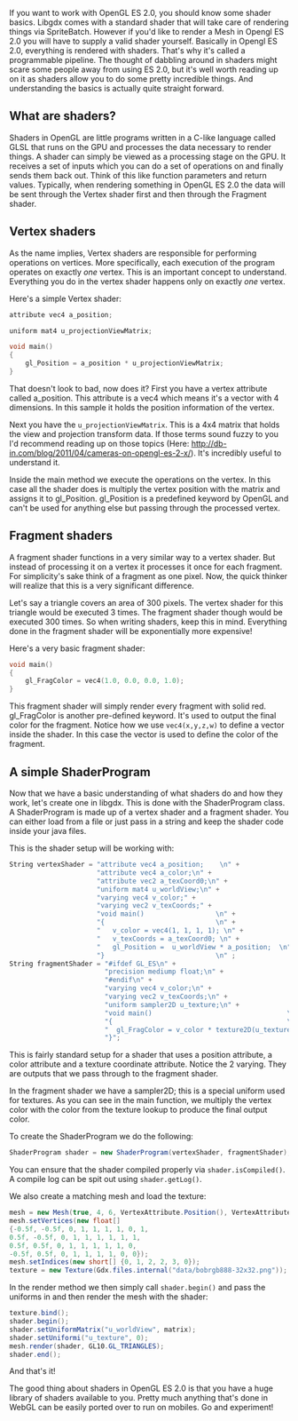 If you want to work with OpenGL ES 2.0, you should know some shader basics. Libgdx comes with a standard shader that will take care of rendering things via SpriteBatch. However if you'd like to render a Mesh in Opengl ES 2.0 you will have to supply a valid shader yourself. Basically in Opengl ES 2.0, everything is rendered with shaders. That's why it's called a programmable pipeline.
The thought of dabbling around in shaders might scare some people away from using ES 2.0, but it's well worth reading up on it as shaders allow you to do some pretty incredible things. And understanding the basics is actually quite straight forward.

## What are shaders? ##

Shaders in OpenGL are little programs written in a C-like language called GLSL that runs on the GPU and processes the data necessary to render things. A shader can simply be viewed as a processing stage on the GPU. It receives a set of inputs which you can do a set of operations on and finally sends them back out. Think of this like function parameters and return values. 
Typically, when rendering something in OpenGL ES 2.0 the data will be sent through the Vertex shader first and then through the Fragment shader.

## Vertex shaders ##

As the name implies, Vertex shaders are responsible for performing operations on vertices. More specifically, each execution of the program operates on exactly _one_ vertex. This is an important concept to understand. Everything you do in the vertex shader happens only on exactly _one_ vertex.

Here's a simple Vertex shader:

```cpp
attribute vec4 a_position;

uniform mat4 u_projectionViewMatrix;

void main()
{
    gl_Position = a_position * u_projectionViewMatrix;
} 
```

That doesn't look to bad, now does it? First you have a vertex attribute called a_position. This attribute is a vec4 which means it's a vector with 4 dimensions. In this sample it holds the position information of the vertex.

Next you have the `u_projectionViewMatrix`. This is a 4x4 matrix that holds the view and projection transform data. If those terms sound fuzzy to you I'd recommend reading up on those topics (Here: http://db-in.com/blog/2011/04/cameras-on-opengl-es-2-x/). It's incredibly useful to understand it.

Inside the main method we execute the operations on the vertex. In this case all the shader does is multiply the vertex position with the matrix and assigns it to gl_Position. gl_Position is a predefined keyword by OpenGL and can't be used for anything else but passing through the processed vertex.

## Fragment shaders ##
A fragment shader functions in a very similar way to a vertex shader. But instead of processing it on a vertex it processes it once for each fragment. For simplicity's sake think of a fragment as one pixel. Now, the quick thinker will realize that this is a very significant difference.

Let's say a triangle covers an area of 300 pixels. The vertex shader for this triangle would be executed 3 times. The fragment shader though would be executed 300 times. So when writing shaders, keep this in mind. Everything done in the fragment shader will be exponentially more expensive!

Here's a very basic fragment shader:

```cpp
void main()
{
    gl_FragColor = vec4(1.0, 0.0, 0.0, 1.0);
}
```

This fragment shader will simply render every fragment with solid red. gl_FragColor is another pre-defined keyword. It's used to output the final color for the fragment. Notice how we use `vec4(x,y,z,w)` to define a vector inside the shader. In this case the vector is used to define the color of the fragment.

## A simple ShaderProgram ##

Now that we have a basic understanding of what shaders do and how they work, let's create one in libgdx. This is done with the ShaderProgram class. A ShaderProgram is made up of a vertex shader and a fragment shader. You can either load from a file or just pass in a string and keep the shader code inside your java files.

This is the shader setup will be working with:

```cpp
String vertexShader = "attribute vec4 a_position;    \n" + 
                      "attribute vec4 a_color;\n" +
                      "attribute vec2 a_texCoord0;\n" + 
                      "uniform mat4 u_worldView;\n" + 
                      "varying vec4 v_color;" + 
                      "varying vec2 v_texCoords;" + 
                      "void main()                  \n" + 
                      "{                            \n" + 
                      "   v_color = vec4(1, 1, 1, 1); \n" + 
                      "   v_texCoords = a_texCoord0; \n" + 
                      "   gl_Position =  u_worldView * a_position;  \n"      + 
                      "}                            \n" ;
String fragmentShader = "#ifdef GL_ES\n" +
                        "precision mediump float;\n" + 
                        "#endif\n" + 
                        "varying vec4 v_color;\n" + 
                        "varying vec2 v_texCoords;\n" + 
                        "uniform sampler2D u_texture;\n" + 
                        "void main()                                  \n" + 
                        "{                                            \n" + 
                        "  gl_FragColor = v_color * texture2D(u_texture, v_texCoords);\n" +
                        "}";
```

This is fairly standard setup for a shader that uses a position attribute, a color attribute and a texture coordinate attribute. Notice the 2 varying. They are outputs that we pass through to the fragment shader.

In the fragment shader we have a sampler2D; this is a special uniform used for textures. As you can see in the main function, we multiply the vertex color with the color from the texture lookup to produce the final output color.

To create the ShaderProgram we do the following:
```java
ShaderProgram shader = new ShaderProgram(vertexShader, fragmentShader);
```

You can ensure that the shader compiled properly via `shader.isCompiled()`. A compile log can be spit out using `shader.getLog()`.

We also create a matching mesh and load the texture:

```java
mesh = new Mesh(true, 4, 6, VertexAttribute.Position(), VertexAttribute.  ColorUnpacked(), VertexAttribute.TexCoords(0));
mesh.setVertices(new float[] 
{-0.5f, -0.5f, 0, 1, 1, 1, 1, 0, 1,
0.5f, -0.5f, 0, 1, 1, 1, 1, 1, 1,
0.5f, 0.5f, 0, 1, 1, 1, 1, 1, 0,
-0.5f, 0.5f, 0, 1, 1, 1, 1, 0, 0});
mesh.setIndices(new short[] {0, 1, 2, 2, 3, 0});
texture = new Texture(Gdx.files.internal("data/bobrgb888-32x32.png"));
```

In the render method we then simply call `shader.begin()` and pass the uniforms in and then render the mesh with the shader:

```java
texture.bind();
shader.begin();
shader.setUniformMatrix("u_worldView", matrix);
shader.setUniformi("u_texture", 0);
mesh.render(shader, GL10.GL_TRIANGLES);
shader.end();
```

And that's it!

The good thing about shaders in OpenGL ES 2.0 is that you have a huge library of shaders available to you. Pretty much anything that's done in WebGL can be easily ported over to run on mobiles. Go and experiment!